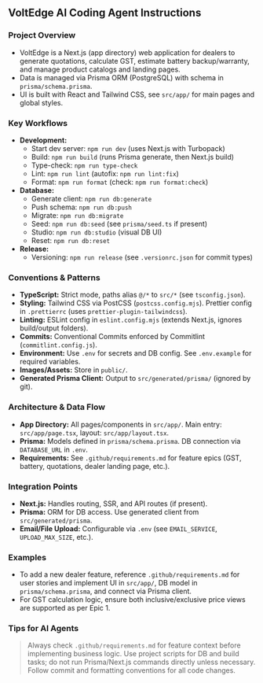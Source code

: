 ## VoltEdge AI Coding Agent Instructions

### Project Overview

- VoltEdge is a Next.js (app directory) web application for dealers to generate quotations, calculate GST, estimate battery backup/warranty, and manage product catalogs and landing pages.
- Data is managed via Prisma ORM (PostgreSQL) with schema in `prisma/schema.prisma`.
- UI is built with React and Tailwind CSS, see `src/app/` for main pages and global styles.

### Key Workflows

- **Development:**
  - Start dev server: `npm run dev` (uses Next.js with Turbopack)
  - Build: `npm run build` (runs Prisma generate, then Next.js build)
  - Type-check: `npm run type-check`
  - Lint: `npm run lint` (autofix: `npm run lint:fix`)
  - Format: `npm run format` (check: `npm run format:check`)
- **Database:**
  - Generate client: `npm run db:generate`
  - Push schema: `npm run db:push`
  - Migrate: `npm run db:migrate`
  - Seed: `npm run db:seed` (see `prisma/seed.ts` if present)
  - Studio: `npm run db:studio` (visual DB UI)
  - Reset: `npm run db:reset`
- **Release:**
  - Versioning: `npm run release` (see `.versionrc.json` for commit types)

### Conventions & Patterns

- **TypeScript:** Strict mode, paths alias `@/*` to `src/*` (see `tsconfig.json`).
- **Styling:** Tailwind CSS via PostCSS (`postcss.config.mjs`). Prettier config in `.prettierrc` (uses `prettier-plugin-tailwindcss`).
- **Linting:** ESLint config in `eslint.config.mjs` (extends Next.js, ignores build/output folders).
- **Commits:** Conventional Commits enforced by Commitlint (`commitlint.config.js`).
- **Environment:** Use `.env` for secrets and DB config. See `.env.example` for required variables.
- **Images/Assets:** Store in `public/`.
- **Generated Prisma Client:** Output to `src/generated/prisma/` (ignored by git).

### Architecture & Data Flow

- **App Directory:** All pages/components in `src/app/`. Main entry: `src/app/page.tsx`, layout: `src/app/layout.tsx`.
- **Prisma:** Models defined in `prisma/schema.prisma`. DB connection via `DATABASE_URL` in `.env`.
- **Requirements:** See `.github/requirements.md` for feature epics (GST, battery, quotations, dealer landing page, etc.).

### Integration Points

- **Next.js:** Handles routing, SSR, and API routes (if present).
- **Prisma:** ORM for DB access. Use generated client from `src/generated/prisma`.
- **Email/File Upload:** Configurable via `.env` (see `EMAIL_SERVICE`, `UPLOAD_MAX_SIZE`, etc.).

### Examples

- To add a new dealer feature, reference `.github/requirements.md` for user stories and implement UI in `src/app/`, DB model in `prisma/schema.prisma`, and connect via Prisma client.
- For GST calculation logic, ensure both inclusive/exclusive price views are supported as per Epic 1.

### Tips for AI Agents

> Always check `.github/requirements.md` for feature context before implementing business logic.
> Use project scripts for DB and build tasks; do not run Prisma/Next.js commands directly unless necessary.
> Follow commit and formatting conventions for all code changes.
